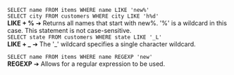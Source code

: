 ``SELECT name FROM items WHERE name LIKE 'new%'``  
``SELECT city FROM customers WHERE city LIKE 'h%d'``  
**LIKE + %** ➔ Returns all names that start with new%. '%' is a wildcard in this case. This statement is not case-sensitive.  
``SELECT state FROM customers WHERE state LIKE '_L'``   
**LIKE + \_** ➔ The '\_' wildcard specifies a single character wildcard.   


``SELECT name FROM items WHERE name REGEXP 'new'``  
**REGEXP** ➔ Allows for a regular expression to be used.  